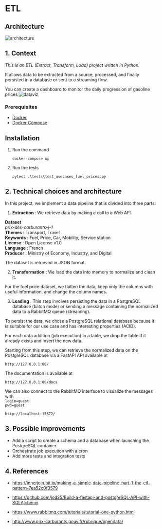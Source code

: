#  ETL  

## Architecture
![architecture](https://i.imgur.com/Kn2j3IC.jpg)

## 1. Context
*This is an ETL (Extract, Transform, Load) project written in Python.*

It allows data to be extracted from a source, processed, and finally persisted in a database or sent to a streaming flow.

You can create a dashboard to monitor the daily progression of gasoline prices
![dataviz](https://i.imgur.com/Yvk4T0Y.png)


### Prerequisites
- [Docker](https://docs.docker.com/get-docker/)
- [Docker Compose](https://docs.docker.com/compose/)

## Installation

1. Run the command
   ```
   docker-compose up
   ```

2. Run the tests

   ```
   pytest .\tests\test_usecases_fuel_prices.py
   ```  


##  2. Technical choices and architecture

In this project, we implement a data pipeline that is divided into three parts:
1. **Extraction** : We retrieve data by making a call to a Web API.

**Dataset**   
*prix-des-carburants-j-1*  
**Themes** : Transport, Travel  
**Keywords** : Fuel, Price, Car, Mobility, Service station   
**License** : Open License v1.0  
**Language** : French  
**Producer** : Ministry of Economy, Industry, and Digital

The dataset is retrieved in JSON format.

2. **Transformation** : We load the data into memory to normalize and clean it.

For the fuel price dataset, we flatten the data, keep only the columns with useful information, and change the column names.

3. **Loading** : This step involves persisting the data in a PostgreSQL database (batch mode) or sending a message containing the normalized data to a RabbitMQ queue (streaming).

To persist the data, we chose a PostgreSQL relational database because it is suitable for our use case and has interesting properties (ACID).

For each data addition (job execution) in a table, we drop the table if it already exists and insert the new data.

Starting from this step, we can retrieve the normalized data on the PostgreSQL database via a FastAPI API available at
```
http://127.0.0.1:80/
```   
The documentation is available at
```   
http://127.0.0.1:80/docs  
```   
We can also connect to the RabbitMQ interface to visualize the messages with   
`login=guest`  
`pwd=guest`  
```     
http://localhost:15672/
```   


## 3. Possible improvements

- Add a script to create a schema and a database when launching the PostgreSQL container
- Orchestrate job execution with a cron
- Add more tests and integration tests

## 4. References

* https://innerjoin.bit.io/making-a-simple-data-pipeline-part-1-the-etl-pattern-7ea52c0f3579

* https://github.com/jod35/Build-a-fastapi-and-postgreSQL-API-with-SQLAlchemy

* https://www.rabbitmq.com/tutorials/tutorial-one-python.html

* http://www.prix-carburants.gouv.fr/rubrique/opendata/

